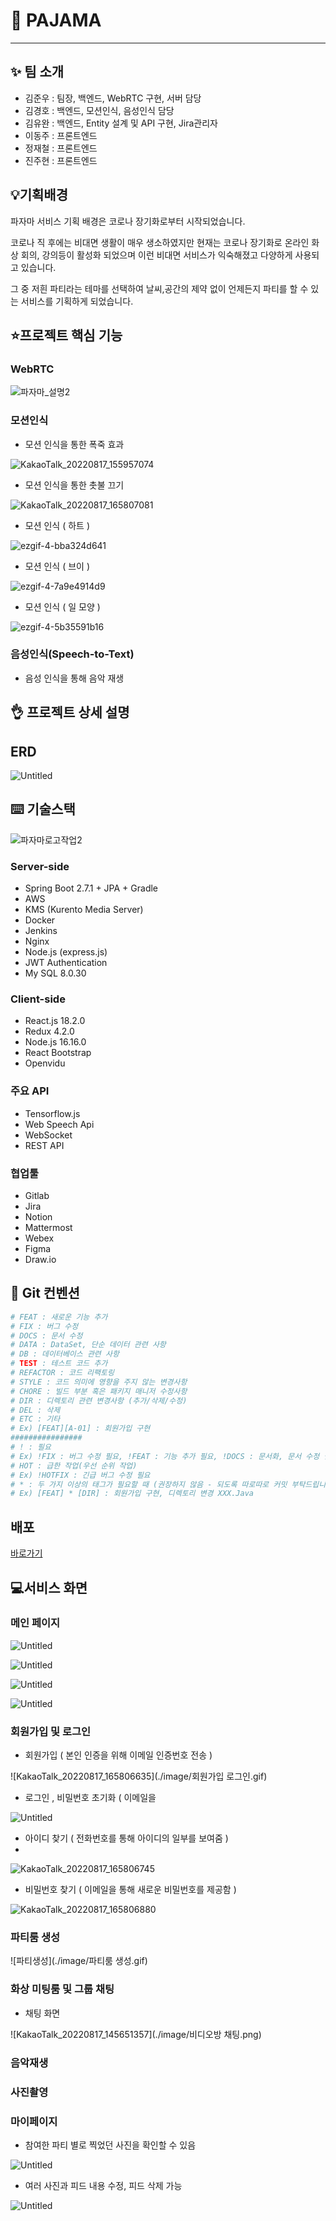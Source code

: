 # 🎉 PAJAMA

---

## ✨ 팀 소개

- 김준우 : 팀장, 백엔드, WebRTC 구현, 서버 담당
- 김경호 : 백엔드, 모션인식, 음성인식 담당
- 김유완 : 백엔드, Entity 설계 및 API 구현, Jira관리자
- 이동주 : 프론트엔드
- 정재철 : 프론트엔드
- 진주현 : 프론트엔드

## 💡기획배경

파자마 서비스 기획 배경은 코로나 장기화로부터 시작되었습니다.

코로나 직 후에는 비대면 생활이 매우 생소하였지만 현재는 코로나 장기화로 온라인 화상 회의, 강의등이 활성화 되었으며 이런 비대면 서비스가 익숙해졌고 다양하게 사용되고 있습니다.

그 중 저흰 파티라는 테마를 선택하여 날씨,공간의 제약 없이 언제든지 파티를 할 수 있는 서비스를 기획하게 되었습니다.

## ⭐프로젝트 핵심 기능

### WebRTC

![파자마_설명2](./image/파자마개요.png)

### 모션인식

- 모션 인식을 통한 폭죽 효과

![KakaoTalk_20220817_155957074](./image/폭죽효과.gif)

- 모션 인식을 통한 촛불 끄기

![KakaoTalk_20220817_165807081](./image/촛불끄기.gif)

- 모션 인식 ( 하트 )

![ezgif-4-bba324d641](./image/하트인식.gif)

- 모션 인식 ( 브이 )

![ezgif-4-7a9e4914d9](./image/브이인식.gif)

- 모션 인식 ( 일 모양 )

![ezgif-4-5b35591b16](./image/일인식.gif)

### 음성인식(Speech-to-Text)

- 음성 인식을 통해 음악 재생

## 👌 프로젝트 상세 설명

## ERD

![Untitled](./image/erd.png)

## ⌨️ 기술스택

![파자마로고작업2](./image/기술스택.png)

### Server-side

- Spring Boot 2.7.1 + JPA + Gradle
- AWS
- KMS (Kurento Media Server)
- Docker
- Jenkins
- Nginx
- Node.js (express.js)
- JWT Authentication
- My SQL 8.0.30

### Client-side

- React.js 18.2.0
- Redux 4.2.0
- Node.js 16.16.0
- React Bootstrap
- Openvidu

### 주요 API

- Tensorflow.js
- Web Speech Api
- WebSocket
- REST API

### 협업툴

- Gitlab
- Jira
- Notion
- Mattermost
- Webex
- Figma
- Draw.io

## 🔨 Git 컨벤션

```bash
# FEAT : 새로운 기능 추가
# FIX : 버그 수정
# DOCS : 문서 수정
# DATA : DataSet, 단순 데이터 관련 사항
# DB : 데이터베이스 관련 사항
# TEST : 테스트 코드 추가
# REFACTOR : 코드 리팩토링
# STYLE : 코드 의미에 영향을 주지 않는 변경사항
# CHORE : 빌드 부분 혹은 패키지 매니저 수정사항
# DIR : 디렉토리 관련 변경사항 (추가/삭제/수정)
# DEL : 삭제
# ETC : 기타
# Ex) [FEAT][A-01] : 회원가입 구현
################
# ! : 필요
# Ex) !FIX : 버그 수정 필요, !FEAT : 기능 추가 필요, !DOCS : 문서화, 문서 수정 필요
# HOT : 급한 작업(우선 순위 작업)
# Ex) !HOTFIX : 긴급 버그 수정 필요
# * : 두 가지 이상의 태그가 필요할 때 (권장하지 않음 - 되도록 따로따로 커밋 부탁드립니다.)
# Ex) [FEAT] * [DIR] : 회원가입 구현, 디렉토리 변경 XXX.Java
```

## 배포
[바로가기](https://lab.ssafy.com/s07-webmobile1-sub1/S07P11C203/-/blob/master/exec/README.md)

## 💻서비스 화면

### 메인 페이지

![Untitled](./image/메인페이지.png)

![Untitled](./image/메인설명.png)

![Untitled](./image/메인설명2.png)

![Untitled](./image/메인설명3.png)

### 회원가입 및 로그인

- 회원가입 ( 본인 인증을 위해 이메일 인증번호 전송 )

![KakaoTalk_20220817_165806635](./image/회원가입 로그인.gif)

- 로그인 , 비밀번호 초기화 ( 이메일을

![Untitled](./image/로그인.png)

- 아이디 찾기 ( 전화번호를 통해 아이디의 일부를 보여줌 )
- 

![KakaoTalk_20220817_165806745](./image/아이디찾기.gif)

- 비밀번호 찾기 ( 이메일을 통해 새로운 비밀번호를 제공함 )

![KakaoTalk_20220817_165806880](./image/비밀번호찾기.gif)

### 파티룸 생성

![파티생성](./image/파티룸 생성.gif)

### 화상 미팅룸 및 그룹 채팅

- 채팅 화면

![KakaoTalk_20220817_145651357](./image/비디오방 채팅.png)

### 음악재생

### 사진촬영

### 마이페이지

- 참여한 파티 별로 찍었던 사진을 확인할 수 있음

![Untitled](./image/마이페이지.png)

- 여러 사진과 피드 내용 수정, 피드 삭제 가능

![Untitled](./image/피드.png)

